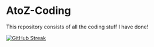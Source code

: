 # AtoZ-Coding
This repository consists of all the coding stuff I have done!

[![GitHub Streak](https://streak-stats.demolab.com/?user=DenverCoder1)](https://git.io/streak-stats)
